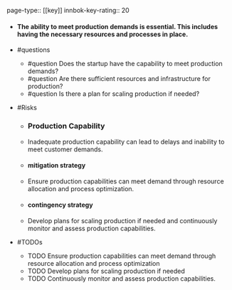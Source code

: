 page-type:: [[key]]
innbok-key-rating:: 20
- #### The ability to meet production demands is essential. This includes having the necessary resources and processes in place.
- #questions
  - #question Does the startup have the capability to meet production demands?
  - #question Are there sufficient resources and infrastructure for production?
  - #question Is there a plan for scaling production if needed?
- #Risks

  - ### Production Capability
  - Inadequate production capability can lead to delays and inability to meet customer demands.
  - #### mitigation strategy
  - Ensure production capabilities can meet demand through resource allocation and process optimization.
  - #### contingency strategy
  - Develop plans for scaling production if needed and continuously monitor and assess production capabilities.
- #TODOs
  - TODO Ensure production capabilities can meet demand through resource allocation and process optimization
  - TODO  Develop plans for scaling production if needed
  - TODO  Continuously monitor and assess production capabilities.



